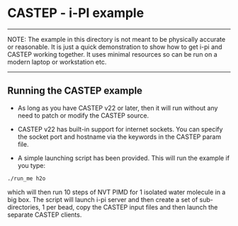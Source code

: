 CASTEP - i-PI example
=====================

*******************************************************************************
  NOTE: The example in this directory is not meant to be physically accurate   
  or reasonable. It is just a quick demonstration to show how to get i-pi and
  CASTEP working together. It uses minimal resources so can be run on a modern
  laptop or workstation etc.
*******************************************************************************

Running the CASTEP example
--------------------------

 * As long as you have CASTEP v22 or later, then it will run without any need to
patch or modify the CASTEP source.

 * CASTEP v22 has built-in support for internet sockets. You can specify the socket port
and hostname via the keywords in the CASTEP param file.

 * A simple launching script has been provided. This will run the example if you type:

```bash
./run_me h2o
```

which will then run 10 steps of NVT PIMD for 1 isolated water molecule in a big box. The
script will launch i-pi server and then create a set of sub-directories, 1 per bead, 
copy the CASTEP input files and then launch the separate CASTEP clients.
